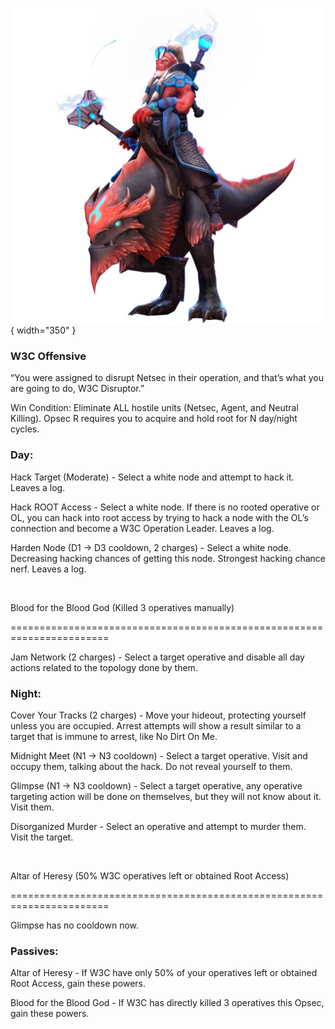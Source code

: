 ![w3cdisruptor.png](Images/w3cdisruptor.png){ width="350" }

### **W3C Offensive**

“You were assigned to disrupt Netsec in their operation, and that’s what you are going to do, W3C Disruptor.”

Win Condition: Eliminate ALL hostile units (Netsec, Agent, and Neutral Killing). Opsec R requires you to acquire and hold root for N day/night cycles.

### **Day:**

Hack Target (Moderate) - Select a white node and attempt to hack it. Leaves a log.

Hack ROOT Access - Select a white node. If there is no rooted operative or OL, you can hack into root access by trying to hack a node with the OL’s connection and become a W3C Operation Leader. Leaves a log.

Harden Node (D1 -> D3 cooldown, 2 charges) - Select a white node. Decreasing hacking chances of getting this node. Strongest hacking chance nerf. Leaves a log.

<br>

Blood for the Blood God (Killed 3 operatives manually)

=======================================================================

Jam Network (2 charges) - Select a target operative and disable all day actions related to the topology done by them.

### **Night:**

Cover Your Tracks (2 charges) - Move your hideout, protecting yourself unless you are occupied. Arrest attempts will show a result similar to a target that is immune to arrest, like No Dirt On Me.

Midnight Meet (N1 -> N3 cooldown) - Select a target operative. Visit and occupy them, talking about the hack. Do not reveal yourself to them.

Glimpse (N1 -> N3 cooldown) - Select a target operative, any operative targeting action will be done on themselves, but they will not know about it. Visit them.

Disorganized Murder - Select an operative and attempt to murder them. Visit the target.

<br>

Altar of Heresy (50% W3C operatives left or obtained Root Access)

=======================================================================

Glimpse has no cooldown now.

### **Passives:**

Altar of Heresy - If W3C have only 50% of your operatives left or obtained Root Access, gain these powers.

Blood for the Blood God - If W3C has directly killed 3 operatives this Opsec, gain these powers.